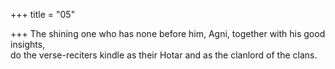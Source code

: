+++
title = "05"

+++
The shining one who has none before him, Agni, together with his good  insights,  
do the verse-reciters kindle as their Hotar and as the clanlord of the clans. 